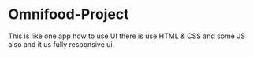 # Omnifood-Project
This is like one app how to use UI there is use HTML &amp; CSS and some JS also and it us fully responsive ui.
